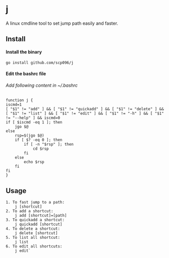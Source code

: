 # j
A linux cmdline tool to set jump path easily and faster.

## Install
#### Install the binary
	go install github.com/scp096/j
#### Edit the bashrc file
###### Add following content in ~/.bashrc
	function j { 
    iscmd=1
    [ "$1" != "add" ] && [ "$1" != "quickadd" ] && [ "$1" != "delete" ] && [ "$1" != "list" ] && [ "$1" != "edit" ] && [ "$1" != "-h" ] && [ "$1" != "--help" ] && iscmd=0 
    if [ $iscmd -eq 1 ]; then
        jgo $@
    else
        rsp=$(jgo $@)
        if [ $? -eq 0 ]; then
            if [ -n "$rsp" ]; then
                cd $rsp
            fi
        else
            echo $rsp
        fi
    fi  
	}

## Usage
	1. To fast jump to a path:
		j [shortcut]
	2. To add a shortcut:
		j add [shortcut]=[path]
	3. To quickadd a shortcut:
		j quickadd [shortcut]
	4. To delete a shortcut:
		j delete [shortcut]
	5. To list all shortcut:
		j list
	6. To edit all shortcuts:
		j edit`